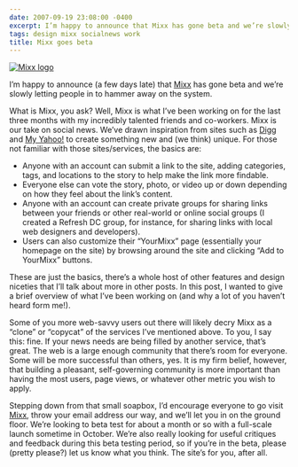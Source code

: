 ```yaml
---
date: 2007-09-19 23:08:00 -0400
excerpt: I’m happy to announce that Mixx has gone beta and we’re slowly letting people in to hammer away on the system.
tags: design mixx socialnews work
title: Mixx goes beta
---
```


[![Mixx logo](http://farm2.static.flickr.com/1161/1409983439_8d2ae0e95f.jpg)](http://flickr.com/photos/jgarber/1409983439/)

I’m happy to announce (a few days late) that [Mixx](http://www.mixx.com/) has gone beta and we’re slowly letting people in to hammer away on the system.

What is Mixx, you ask? Well, Mixx is what I’ve been working on for the last three months with my incredibly talented friends and co-workers. Mixx is our take on social news. We’ve drawn inspiration from sites such as [Digg](http://digg.com/) and [My Yahoo!](http://my.yahoo.com/) to create something new and (we think) unique. For those not familiar with those sites/services, the basics are:

- Anyone with an account can submit a link to the site, adding categories, tags, and locations to the story to help make the link more findable.
- Everyone else can vote the story, photo, or video up or down depending on how they feel about the link’s content.
- Anyone with an account can create private groups for sharing links between your friends or other real-world or online social groups (I created a Refresh DC group, for instance, for sharing links with local web designers and developers).
- Users can also customize their “YourMixx” page (essentially your homepage on the site) by browsing around the site and clicking “Add to YourMixx” buttons.

These are just the basics, there’s a whole host of other features and design niceties that I’ll talk about more in other posts. In this post, I wanted to give a brief overview of what I’ve been working on (and why a lot of you haven’t heard form me!).

Some of you more web-savvy users out there will likely decry Mixx as a “clone” or “copycat” of the services I’ve mentioned above. To you, I say this: fine. If your news needs are being filled by another service, that’s great. The web is a large enough community that there’s room for everyone. Some will be more successful than others, yes. It is my firm belief, however, that building a pleasant, self-governing community is more important than having the most users, page views, or whatever other metric you wish to apply.

Stepping down from that small soapbox, I’d encourage everyone to go visit [Mixx](http://www.mixx.com/), throw your email address our way, and we’ll let you in on the ground floor. We’re looking to beta test for about a month or so with a full-scale launch sometime in October. We’re also really looking for useful critiques and feedback during this beta testing period, so if you’re in the beta, please (pretty please?) let us know what you think. The site’s for you, after all.